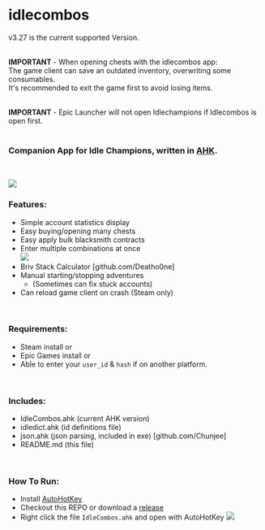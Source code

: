 # idlecombos
v3.27 is the current supported Version.</br>
</br>

**IMPORTANT** - When opening chests with the idlecombos app:</br>
The game client can save an outdated inventory, overwriting some consumables.</br>
It's recommended to exit the game first to avoid losing items.</br>
</br>

**IMPORTANT** - Epic Launcher will not open Idlechampions if Idlecombos is open first.</br>
</br>

### Companion App for Idle Champions, written in [AHK](https://www.autohotkey.com/).</br>
</br>

<img src="https://i.imgur.com/LoeTt9r.png"></br>

### Features:</br>
- Simple account statistics display</br>
- Easy buying/opening many chests</br>
- Easy apply bulk blacksmith contracts</br>
- Enter multiple combinations at once</br>
  <img src=https://i.imgur.com/vwqDR4U.png>
- Briv Stack Calculator [github.com/Deatho0ne]</br>
- Manual starting/stopping adventures</br>
  - (Sometimes can fix stuck accounts)</br>
- Can reload game client on crash (Steam only)</br>
</br>

### Requirements:</br>
- Steam install or
- Epic Games install or
- Able to enter your `user_id` & `hash` if on another platform.</br>
</br>

### Includes: <br/>
- IdleCombos.ahk (current AHK version)</br>
- idledict.ahk (id definitions file)</br>
- json.ahk (json parsing, included in exe) [github.com/Chunjee]</br>
- README.md (this file)</br>
</br>

### How To Run: <br/>
- Install [AutoHotKey](https://www.autohotkey.com/)
- Checkout this REPO or download a [release](https://github.com/djravine/idlecombos/releases)
- Right click the file `IdleCombos.ahk` and open with AutoHotKey
  <img src=https://i.imgur.com/UFWxScW.png>